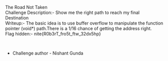 The Road Not Taken<br>
Challenge Description:- Show me the right path to reach my final Destination<br>
Writeup:- The basic idea is to use buffer overflow to manipulate the function pointer (void*) path.There is a 1/16 chance of getting the address right.<br>
Flag hidden:- nite{R0b3rT_fro5t_ftw_32dx5hp}

<br>

- Challenge author - Nishant Gunda
